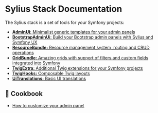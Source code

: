 # Sylius Stack Documentation

The Sylius stack is a set of tools for your Symfony projects:

* [**AdminUi:** Minimalist generic templates for your admin panels](admin-ui/getting-started.md)
* [**BootstrapAdminUi:** Build your Bootstrap admin panels with Sylius and Symfony UX](bootstrap-admin-ui/getting-started.md)
* [**ResourceBundle:** Resource management system, routing and CRUD operations](resource/index.md)
* [**GridBundle:** Amazing grids with support of filters and custom fields integrated into Symfony](grid/index.md)
* [**TwigExtra:** Additional Twig extensions for your Symfony projects](twig-extra/getting-started.md)
* [**TwigHooks:** Composable Twig layouts](twig-hooks/getting-started.md)
* [**UiTranslations:** Basic UI translations](ui-translations/getting-started.md)

📖 Cookbook
----------------

* [How to customize your admin panel](cookbook/admin_panel/index.md)

